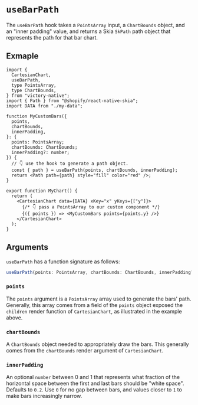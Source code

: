 # `useBarPath`

The `useBarPath` hook takes a `PointsArray` input, a `ChartBounds` object, and an "inner padding" value, and returns a Skia `SkPath` path object that represents the path for that bar chart.

## Exmaple

```tsx
import {
  CartesianChart,
  useBarPath,
  type PointsArray,
  type ChartBounds,
} from "victory-native";
import { Path } from "@shopify/react-native-skia";
import DATA from "./my-data";

function MyCustomBars({
  points,
  chartBounds,
  innerPadding,
}: {
  points: PointsArray;
  chartBounds: ChartBounds;
  innerPadding?: number;
}) {
  // 👇 use the hook to generate a path object.
  const { path } = useBarPath(points, chartBounds, innerPadding);
  return <Path path={path} style="fill" color="red" />;
}

export function MyChart() {
  return (
    <CartesianChart data={DATA} xKey="x" yKeys={["y"]}>
      {/* 👇 pass a PointsArray to our custom component */}
      {({ points }) => <MyCustomBars points={points.y} />}
    </CartesianChart>
  );
}
```

## Arguments

`useBarPath` has a function signature as follows:

```ts
useBarPath(points: PointsArray, chartBounds: ChartBounds, innerPadding?: number): { path: SkPath }
```

### `points`

The `points` argument is a `PointsArray` array used to generate the bars' path. Generally, this array comes from a field of the `points` object exposed the `children` render function of `CartesianChart`, as illustrated in the example above.

### `chartBounds`

A `ChartBounds` object needed to appropriately draw the bars. This generally comes from the `chartBounds` render argument of `CartesianChart`.

### `innerPadding`

An optional `number` between 0 and 1 that represents what fraction of the horizontal space between the first and last bars should be "white space". Defaults to `0.2`. Use `0` for no gap between bars, and values closer to `1` to make bars increasingly narrow.
